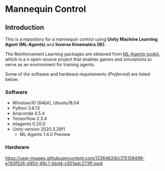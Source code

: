 # Mannequin Control
## Introduction
This is a repository for a mannequin control using **Unity Machine Learning Agent (ML-Agents)** and **Inverse Kinematics (IK)**.

The Reinforcement Learning packages are obtained from [ML-Agents toolkit](https://github.com/Unity-Technologies/ml-agents), which is a n open-source project that enables games and simulations to serve as an environment for training agents.

Some of the software and hardware requirements (*Preferred*) are listed below:

### Software
- Windows10 (64bit), Ubuntu18.04
- Python 3.6.13
- Anaconda 4.5.4
- Tensorflow 2.3.4
- mlagents 0.20.0
- Unity version 2020.3.26f1
  - ML-Agents 1.4.0 Preview
### Hardware
https://user-images.githubusercontent.com/123646240/215108499-e783f526-d950-49c7-bbd4-c501adc273ff.mp4
